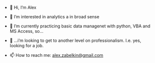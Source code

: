 - 👋 Hi, I’m Alex 
- 👀 I’m interested in analytics a in broad sense
- 🌱 I’m currently practicing basic data managenet with python, VBA and MS Access, so...
- 💞️ ...i’m looking to get to another level on professionalism. 
I.e. yes, looking for a job.

- 📫 How to reach me: alex.zabelkin@gmail.com

<!---
zabelkin/zabelkin is a ✨ special ✨ repository because its `README.md` (this file) appears on your GitHub profile.
You can click the Preview link to take a look at your changes.
--->
